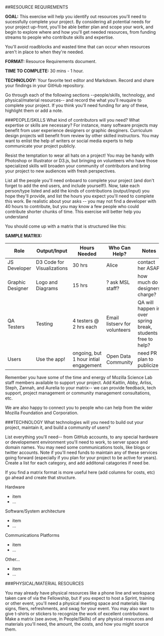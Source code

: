 ##RESOURCE REQUIREMENTS

**GOAL:** This exercise will help you identify out resources you'll need to sucessfully complete your project. By considering all potential needs for your project up-front, you'll be able better plan and scope your work, and begin to explore where and how you'll get needed resources, from funding streams to people who contribute skills and expertise. 

You'll avoid roadblocks and wasted time that can occur when resources aren't in place to when they're needed. 

**FORMAT:** Resource Requirements document.

**TIME TO COMPLETE:** 30 mins - 1 hour.

**TECHNOLOGY:** Your favorite text editor and Markdown. Record and share your findings in your GitHub repository.

Go through each of the following sections --people/skills, technology, and physical/material resources-- and record the what you'll reuquire to complete your project. If you think you'll need funding for any of these, highlight them or add a note.


###PEOPLE/SKILLS
What kind of contributors will you need? What expertise or skills are necessary? For instance, many software projects may benefit from user experience designers or graphic desginers. Curriculum design projects will benefit from review by other skilled instructors. You may want to enlist the help of writers or social media experts to help communicate your project publicly.

Resist the temptation to wear all hats on a project! You may be handy with Photoshop or Illustrator or D3.js, but bringing on volunteers who have those specialized skills will broaden your community of contributors and bring your project to new audiences with fresh perspectives. 

List all the people you'll need onboard to complete your project (and don't forget to add the end users, and include yourself!). Now, take each person/type listed and add the kinds of contributions (output/input) you hope they'll provide, and list the hours you expect you'll need to complete this work. Be realistic about your asks -- you may not find a developer with 40 hours to contribute, but you may know a few people who could contribute shorter chunks of time. This exercise will better help you understand

You should come up with a matrix that is structured like this:  


**SAMPLE MATRIX:**

Role | Output/Input | Hours Needed | Who Can Help? | Notes
---- |------------- | ------------ | ------------- | -----
JS Developer| D3 Code for Visualizations  | 30 hrs | Alice | contact her ASAP
Graphic Designer | Logo and Diagrams | 15 hrs |? ask MSL staff? | how much do designers charge?
QA Testers | Testing | 4 testers @ 2 hrs each | Email listserv for volunteers | QA will happen in over spring break, students free to help? 
Users| Use the app! | ongoing, but 1 hour intial engagement | Open Data Community |need PR plan to publicize

Remember you have some of the time and energy of Mozilla Science Lab staff members available to support your project. Add Kaitlin, Abby, Arliss, Steph, Zannah, and Aurelia to your matrix-- we can provide feedback, tech support, project management or community management consultations, etc.  

We are also happy to connect you to people who can help from the wider Mozilla Foundation and Corporation. 

###TECHNOLOGY
What technologies will you need to build out your project, maintain it, and build a community of users? 

List everything you'll need-- from GitHub accounts, to any special hardware or developement environment you'll need to work, to server space and domain names. You may need some communications tools, like blogs or twitter accounts. Note if you'll need funds to maintain any of these services going forward (especially if you plan for your project to be active for years). Create a list for each category, and add additonal catagories if need be. 

If you find a matrix format is more useful here (add columns for costs, etc) go ahead and create that structure. 

Hardware

* item
* ...

Software/System architecture

* item
* ...
        
Communications Platforms

* item
* ...

Other...

* item
* ...

###PHYSICAL/MATERIAL RESOURCES

You may already have physical resources like a phone line and workspace taken care of via the Fellowship, but if you expect to host a Sprint, training or other event, you'll need a physical meeting space and materials like signs, fliers, refreshments, and swag for your event. You may also want to give t-shirts or stickers to recognize the work of excellent contrbutions. Make a matrix (see avove, in People/Skills) of any physical resources and materials you'll need, the amount, the costs, and how you might source them.  

